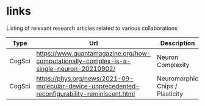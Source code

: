 # links
Listing of relevant research articles related to various collaborations

| Type 	| Url 	| Description |
|------	|-----	|----- |
| CogSci | https://www.quantamagazine.org/how-computationally-complex-is-a-single-neuron-20210902/ | Neuron Complexity |
| CogSci | https://phys.org/news/2021-09-molecular-device-unprecedented-reconfigurability-reminiscent.html | Neuromorphic Chips / Plasticity |

